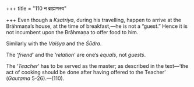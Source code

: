 +++
title = "110 न ब्राह्मणस्य"

+++
Even though a *Kṣatriya*, during his travelling, happen to arrive at the
Brāhmaṇa’s house, at the time of breakfast,—he is not a “guest.” Hence
it is not incumbent upon the Brāhmaṇa to offer food to him.

Similarly with the *Vaiśya* and the *Śūdra*.

The ‘*friend*’ and the ‘*relation*’ are one’s *equals*, not *guests*.

The ‘*Teacher*’ has to be served as the master; as described in the
text—‘the act of cooking should be done after having offered to the
Teacher’ (*Gautama* 5-26).—(110).


